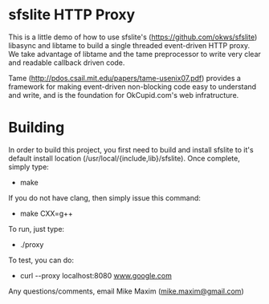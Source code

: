 # sfslite HTTP Proxy

This is a little demo of how to use sfslite's (https://github.com/okws/sfslite) libasync and libtame to build a single threaded event-driven HTTP proxy. We take advantage of libtame and the tame preprocessor to write very clear and readable callback driven code. 

Tame (http://pdos.csail.mit.edu/papers/tame-usenix07.pdf) provides a framework for making event-driven non-blocking code easy to understand and write, and is the foundation for OkCupid.com's web infratructure.

# Building

In order to build this project, you first need to build and install sfslite to it's default install location (/usr/local/{include,lib}/sfslite). Once complete, simply type:

* make

If you do not have clang, then simply issue this command:

* make CXX=g++

To run, just type:

* ./proxy

To test, you can do:

* curl --proxy localhost:8080 www.google.com

Any questions/comments, email Mike Maxim (mike.maxim@gmail.com)
